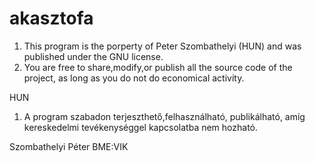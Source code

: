 akasztofa
=========

1. This program is the porperty of Peter Szombathelyi (HUN) and was published under the GNU license.
2. You are free to share,modify,or publish all the source code of the project, as long as you do not do economical activity.

HUN
1. A program szabadon terjeszthető,felhasználható, publikálható, amíg kereskedelmi tevékenységgel kapcsolatba nem hozható.


Szombathelyi Péter
BME:VIK
